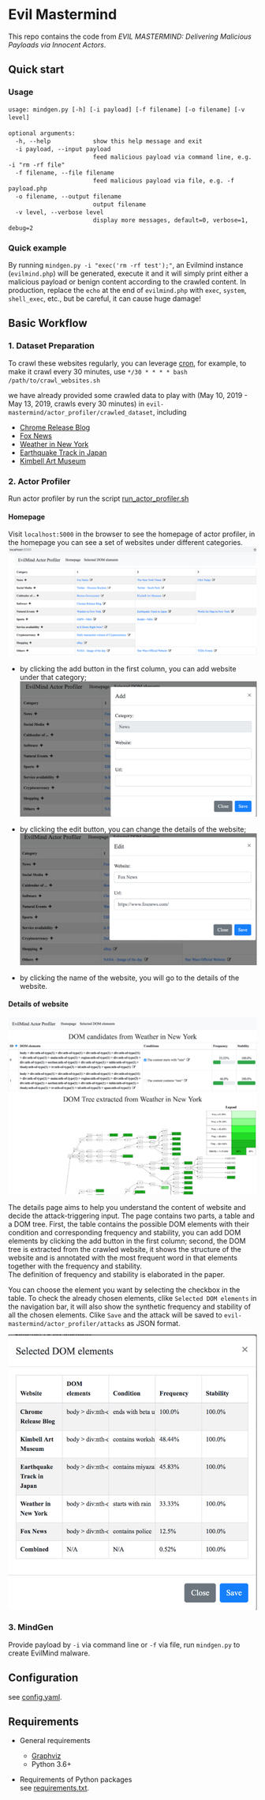 # Evil Mastermind

This repo contains the code from *EVIL MASTERMIND: Delivering Malicious Payloads via Innocent Actors*.

## Quick start

### Usage

```
usage: mindgen.py [-h] [-i payload] [-f filename] [-o filename] [-v level]

optional arguments:
  -h, --help            show this help message and exit
  -i payload, --input payload
                        feed malicious payload via command line, e.g. -i "rm -rf file"
  -f filename, --file filename
                        feed malicious payload via file, e.g. -f payload.php
  -o filename, --output filename
                        output filename
  -v level, --verbose level
                        display more messages, default=0, verbose=1, debug=2
```

### Quick example

By running `mindgen.py -i "exec('rm -rf test');"`, an Evilmind instance (`evilmind.php`) will be generated, execute it and it will simply print either a malicious payload or benign content according to the crawled content. In production, replace the `echo` at the end of `evilmind.php` with `exec`, `system`, `shell_exec`, etc., but be careful, it can cause huge damage!

## Basic Workflow

### 1. Dataset Preparation

To crawl these websites regularly, you can leverage [cron](https://en.wikipedia.org/wiki/Cron), for example, to make it crawl every 30 minutes, use `*/30 * * * * bash /path/to/crawl_websites.sh`

we have already provided some crawled data to play with (May 10, 2019 - May 13, 2019, crawls every 30 minutes) in `evil-mastermind/actor_profiler/crawled_dataset`, including

* [Chrome Release Blog](https://chromereleases.googleblog.com/)
* [Fox News](https://www.foxnews.com/)
* [Weather in New York](https://weather.com/weather/tenday/l/New+York+NY+10010:4:US)
* [Earthquake Track in Japan](https://earthquaketrack.com/r/east-coast-of-honshu-japan/recent)
* [Kimbell Art Museum](https://kimbellart.org/events)

### 2. Actor Profiler

Run actor profiler by run the script [run_actor_profiler.sh](run_actor_profiler.sh)

#### Homepage
Visit `localhost:5000` in the browser to see the homepage of actor profiler, in the homepage you can see a set of websites under different categories.
![homepage](./screenshots/homepage.png)

* by clicking the add button in the first column, you can add website under that category;
![add website](./screenshots/add_website.png)

* by clicking the edit button, you can change the details of the website; 
![edit website](./screenshots/edit_website.png)

* by clicking the name of the website, you will go to the details of the website.

#### Details of website

![details](./screenshots/details.png)

The details page aims to help you understand the content of website and decide the attack-triggering input. The page contains two parts, a table and a DOM tree. First, the table contains the possible DOM elements with their condition and corresponding frequency and stability, you can add DOM elements by clicking the add button in the first column; second, the DOM tree is extracted from the crawled website, it shows the structure of the website and is annotated with the most frequent word in that elements together with the frequency and stability.    
The definition of frequency and stability is elaborated in the paper.

You can choose the element you want by selecting the checkbox in the table. To check the already chosen elements, clike `Selected DOM elements` in the navigation bar, it will also show the synthetic frequency and stability of all the chosen elements. Clike `Save` and the attack will be saved to `evil-mastermind/actor_profiler/attacks` as JSON format.    

![selected dom elements](./screenshots/attack_modal.png)


### 3. MindGen

Provide payload by `-i` via command line or `-f` via file, run `mindgen.py` to create EvilMind malware.

## Configuration

see [config.yaml](config.yaml).

## Requirements

* General requirements
  * [Graphviz](https://www.graphviz.org/)
  * Python 3.6+

* Requirements of Python packages  
see [requirements.txt](requirements.txt).


